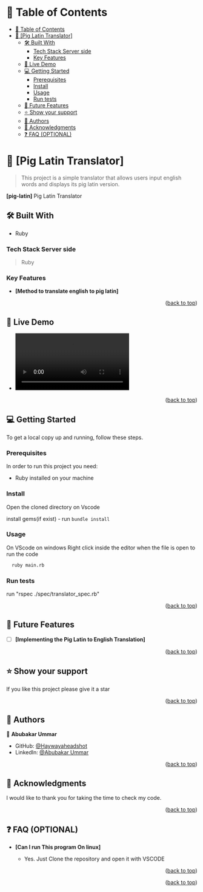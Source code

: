 <a name="readme-top"></a>

# 📗 Table of Contents

- [📗 Table of Contents](#-table-of-contents)
- [📖 \[Pig Latin Translator\] ](#-pig-latin-translator-)
  - [🛠 Built With ](#-built-with-)
    - [Tech Stack Server side](#tech-stack-server-side)
    - [Key Features ](#key-features-)
  - [🚀 Live Demo ](#-live-demo-)
  - [💻 Getting Started ](#-getting-started-)
    - [Prerequisites](#prerequisites)
    - [Install](#install)
    - [Usage](#usage)
    - [Run tests](#run-tests)
  - [🔭 Future Features ](#-future-features-)
  - [⭐️ Show your support ](#️-show-your-support-)
  - [👥 Authors ](#-authors-)
  - [🙏 Acknowledgments ](#-acknowledgments-)
  - [❓ FAQ (OPTIONAL) ](#-faq-optional-)

<!-- PROJECT DESCRIPTION -->

# 📖 [Pig Latin Translator] <a name="about-project"></a>

> This project is a simple translator that allows users input english words and displays its pig latin version.

**[pig-latin]** Pig Latin Translator
## 🛠 Built With <a name="built-with"></a>
- Ruby

### Tech Stack <a name="tech-stack">Server side</a>

> Ruby

<!-- Features -->

### Key Features <a name="key-features"></a>

- **[Method to translate english to pig latin]**

<p align="right">(<a href="#readme-top">back to top</a>)</p>

<!-- LIVE DEMO -->

## 🚀 Live Demo <a name="live-demo"></a>

- ![Video](/pig_latin_translator_demo.mov)

<p align="right">(<a href="#readme-top">back to top</a>)</p>

<!-- GETTING STARTED -->

## 💻 Getting Started <a name="getting-started"></a>

To get a local copy up and running, follow these steps.

### Prerequisites

In order to run this project you need:
- Ruby installed on your machine

### Install

Open the cloned directory on Vscode

install gems(if exist) - run `bundle install`

### Usage

 On VScode on windows Right click inside the editor when the file is open to run the code

```sh
  ruby main.rb
```

### Run tests

run "rspec ./spec/translator_spec.rb"

<p align="right">(<a href="#readme-top">back to top</a>)</p>

<!-- FUTURE FEATURES -->

## 🔭 Future Features <a name="future-features"></a>

- [ ] **[Implementing the Pig Latin to English Translation]**

<p align="right">(<a href="#readme-top">back to top</a>)</p>

<!-- SUPPORT -->

## ⭐️ Show your support <a name="support"></a>

If you like this project please give it a star

<p align="right">(<a href="#readme-top">back to top</a>)</p>

<!-- AUTHORS -->

## 👥 Authors <a name="authors"></a>

 👤 **Abubakar Ummar**

- GitHub: [@Haywayaheadshot](https://github.com/Haywayaheadshot)
- LinkedIn: [@Abubakar Ummar](https://www.linkedin.com/in/abubakar-ummar/)

<p align="right">(<a href="#readme-top">back to top</a>)</p>

<!-- ACKNOWLEDGEMENTS -->

## 🙏 Acknowledgments <a name="acknowledgements"></a>

I would like to thank you for taking the time to check my code.

<p align="right">(<a href="#readme-top">back to top</a>)</p>

<!-- FAQ (optional) -->

## ❓ FAQ (OPTIONAL) <a name="faq"></a>

- **[Can I run This program On linux]**

  - Yes. Just Clone the repository and open it with VSCODE 

<p align="right">(<a href="#readme-top">back to top</a>)</p>


<p align="right">(<a href="#readme-top">back to top</a>)</p>
